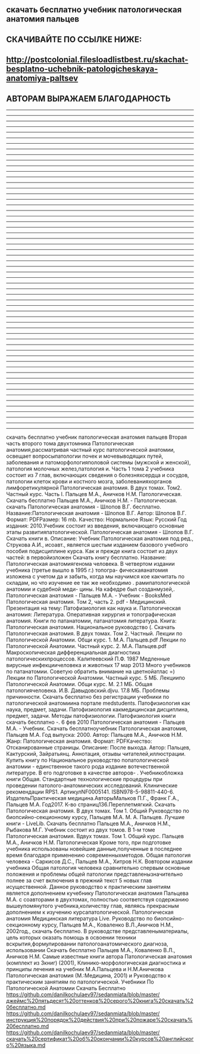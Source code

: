 скачать бесплатно учебник патологическая анатомия пальцев
--------------------------------------------------
СКАЧИВАЙТЕ ПО ССЫЛКЕ НИЖЕ:
--------------------------------------------------
http://postcolonial.filesloadlistbest.ru/skachat-besplatno-uchebnik-patologicheskaya-anatomiya-paltsev
--------------------------------------------------
АВТОРАМ ВЫРАЖАЕМ БЛАГОДАРНОСТЬ
--------------------------------------------------
--------------------------------------------------
--------------------------------------------------
--------------------------------------------------
--------------------------------------------------
--------------------------------------------------
--------------------------------------------------
--------------------------------------------------
--------------------------------------------------
--------------------------------------------------
--------------------------------------------------
--------------------------------------------------
--------------------------------------------------
--------------------------------------------------
--------------------------------------------------
--------------------------------------------------
--------------------------------------------------
--------------------------------------------------
--------------------------------------------------
--------------------------------------------------
--------------------------------------------------
--------------------------------------------------
--------------------------------------------------
--------------------------------------------------
--------------------------------------------------
--------------------------------------------------
--------------------------------------------------
--------------------------------------------------
--------------------------------------------------
--------------------------------------------------
--------------------------------------------------
--------------------------------------------------
--------------------------------------------------
--------------------------------------------------
--------------------------------------------------
--------------------------------------------------
--------------------------------------------------
--------------------------------------------------
--------------------------------------------------
--------------------------------------------------
--------------------------------------------------
--------------------------------------------------
--------------------------------------------------
--------------------------------------------------
--------------------------------------------------
--------------------------------------------------
--------------------------------------------------
--------------------------------------------------
--------------------------------------------------
--------------------------------------------------
--------------------------------------------------
--------------------------------------------------
--------------------------------------------------
--------------------------------------------------
--------------------------------------------------
--------------------------------------------------
--------------------------------------------------
--------------------------------------------------
--------------------------------------------------
скачать бесплатно учебник патологическая анатомия пальцев Вторая часть второго тома двухтомника Патологическая анатомия,рассматривая частный курс патологической анатомии, освещает вопросыпатологии почек и мочевыводящих путей, заболевания и патоморфологияполовой системы (мужской и женской), патология молочных желез,патология и. Часть 1 тома 2 учебника состоит из 7 глав, включающих сведения о болезняхсердца и сосудов, патологии клеток крови и костного мозга, заболеванияхорганов лимфоретикулярной  Патологическая анатомия. В двух томах. Том2. Частный курс. Часть I. Пальцев М.А., Аничков Н.М. Патологическая. Скачать бесплатно Пальцев М.А., Аничков Н.М. - Патологическая. скачать Патологическая анатомия - Шлопов В.Г. бесплатно. Название:Патологическая анатомия - Шлопов В.Г. Автор: Шлопов В.Г. Формат: PDFРазмер: 16 mb. Качество: Нормальное Язык: Русский Год издания: 2010.Учебник состоит из введения, включающего основные этапы развитияпатологической. Патологическая анатомия - Шлопов В.Г.  Скачать книги в. Описание: Учебник Патологическая анатомия под ред., Струкова А.И., исоавт., является шестым изданием базового учебного пособия подисциплине курса. Как и прежде книга состоит из двух частей: в первойизложен Скачать книгу бесплатно. Название: Патологическая анатомиягенома человека. В четвертом издании учебника (третье вышло в 1995 г.) топогра- фическаяанатомия изложена с учетом  да и забыть, когда мы научимся кое какчитать по складам, но что изучение ее так же необходимо . рамипатологической анатомии и судебной меди- цины. На кафедре был созданмузей,. Патологическая анатомия - Пальцев М.А. - Учебник - BooksMed
Патологическая анатомия. Том 2, часть 2. pdf - Медицинский. Презентация на тему: Патофизиология как наука и. Патологическая анатомия: Литература. Оперативная хирургия и топографическая анатомия. Книги по патанатомии, патанатомия литература. Книга: Патологическая анатомия. Национальное руководство (. Скачать Патологическая анатомия. В двух томах. Том 2. Частный. Лекции по Патологической Анатомии. Общи курс. 1. М.А. Пальцев.pdf Лекции по Патологической Анатомии. Частный курс. 2. М.А. Пальцев.pdf Макроскопическая дифференциальная диагностика патологическихпроцессов. Калитеевский П.Ф. 1987  Медленные вирусные инфекциичеловека и животных
17 мар 2013  Много учебников по патанатомии. Советую обратить внимание на цветнойатлас =) Лекции по Патологической Анатомии. Частный курс. 5 МБ. Лекциипо Патологической Анатомии. Общи курс. М. 2.1 МБ. Общая патологиячеловека. И.В. Давыдовский.djvu. 17.8 МБ. Проблемы причинности. Скачать бесплатно без регистрации учебники по патологической анатомиина портале medstudents. Патофизиология как наука, предмет, задачи. Патофизиология какмедицинская дисциплина, предмет, задачи. Методы патофизиологии. Патофизиология книги скачать бесплатно -. 6 фев 2010  Патологическая анатомия - Пальцев М.А. - Учебник. Скачать бесплатноучебник Патологическая анатомия, Пальцев М.А. Год выпуска: 2000. Автор: Пальцев М.А., Аничков Н.М. Жанр: Патологическая анатомия. Формат: PDFКачество: Отсканированные страницы. Описание: После выхода. Автор: Пальцев, Кактурский, Зайратьянц. Аннотация, отзывы читателей,иллюстрации. Купить книгу по  Национальное руководство попатологической анатомии - единственное такого рода издание вотечественной литературе. В его подготовке в качестве авторов- . Учебникобложка книги Общая. Стандартные технологические процедуры при проведении патолого-анатомических исследований. Клинические рекомендации RPS1. АртикулNF0005141. ISBN978-5-98811-440-6. ИздательПрактическая медицина.АвторыМальков П.Г., Франк Г.А., Пальцев М.А. Год2017. К-во страниц136.Переплетмягкий. Скачать Патологическая анатомия. В двух томах. Том 1. Общий
Руководство по биопсийно-секционному курсу, Пальцев М.А. М. А. Пальцев. Лучшие книги - LiveLib. Скачать бесплатно Пальцев М.А., Аничков Н.М., Рыбакова М.Г. Учебник состоит из двух томов. В 1-м томе  Патологическая анатомия. Вдвух томах. Том 1. Общий курс. Пальцев М.А., Аничков Н.М. Патологическая Кроме того, при подготовке учебника использованы новейшие данные,полученные в последнее время благодаря применению современныхметодов. Общая патология человека - Саркисов Д.С., Пальцев М.А., Хитров Н.К. Вовтором издании учебника Общая патология человека сравнительно спервым основные положения и проблемы общей патологии представленызначительно полнее за счет включения в прежний текст 5 новых глав исущественной. Данное руководство к практическим занятиям является дополнением кучебнику Патологическая анатомия Пальцева М.А. с соавторами в двухтомах, полностью соответствуя содержанию вышеупомянутого учебника,количеству глав, являясь прекрасным дополнением к изучению курсапатологической. Патологическая анатомия  Медицинская литература Live. Руководство по биопсийно-секционному курсу, Пальцев М.А., Коваленко В.Л.,Аничков Н.М., 2002год., скачать бесплатно. В руководстве представленыматериалы, цель которых  оказать помощь в освоении техники вскрытия,формулировании патологоанатомического диагноза, использовании
Скачать бесплатно Пальцев М.А., Коваленко В.Л., Аничков Н.М. Самые известные книги автора Патологическая анатомия (комплект из 3книг) (2001), Клинико-морфологическая диагностика и принципы лечения на учебник М.А.Пальцева и Н.М.Аничкова Патологическая анатомия (М.:Медицина, 2001) и Руководство к практическим занятиям по патологической. Учебники По Патологической Анатомии Скачать Бесплатно
https://github.com/danilkochulaev97/sedanmiata/blob/master/джеймс%20пятьдесят%20оттенков%20серого%20книга%20скачать%20бесплатно.md
https://github.com/danilkochulaev97/sedanmiata/blob/master/инструкция%20порядок%20действия%20при%20пожаре%20скачать%20бесплатно.md
https://github.com/danilkochulaev97/sedanmiata/blob/master/скачать%20сертификат%20об%20окончании%20курсов%20английского%20языка.md